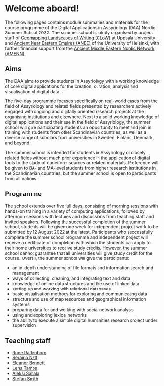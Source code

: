 # Welcome aboard!
The following pages contains module summaries and materials for the course programme of the Digital Applications in Assyriology (DAA) Nordic Summer School 2022. The summer school is jointly organised by project staff of [Geomapping Landscapes of Writing (GLoW)](https://www.lingfil.uu.se/research/assyriology/glow/) at Uppsala University and [Ancient Near Eastern Empires (ANEE)](https://www2.helsinki.fi/en/researchgroups/ancient-near-eastern-empires) of the University of Helsinki, with further financial support from the [Ancient Middle Eastern Nordic Network (AMENN)](https://ccrs.ku.dk/education/amenn/).


## Aims
The DAA aims to provide students in Assyriology with a working knowledge of core digital applications for the creation, curation, analysis and visualisation of digital data. 

The five-day programme focuses specifically on real-world cases from the field of Assyriology and related fields presented by researchers actively engaged with ongoing and digitally oriented research projects at the organising institutions and elsewhere. Next to a solid working knowledge of digital applications and their use in the field of Assyriology, the summer school will give participating students an opportunity to meet and join in training with students from other Scandinavian countries, as well as a diverse range of scholars from universities in Sweden, Finland, Denmark, and beyond. 

The summer school is intended for students in Assyriology or closely related fields without much prior experience in the application of digital tools to the study of cuneiform sources or related materials. Preference will be given to BA- and MA-level students from higher research institutions in the Scandinavian countries, but the summer school is open to participants from all nations.

## Programme
The school extends over five full days, consisting of morning sessions with hands-on training in a variety of computing applications, followed by afternoon sessions with lectures and discussions from teaching staff and invited speakers. Following the successful completion of the summer school, students will be given one week for independent project work to be submitted by 12 August 2022 at the latest. Participants who successfully complete the summer school programme and independent project will receive a certificate of completion with which the students can apply to their home universities to receive study credits. However, the summer school cannot guarantee that all universities will give study credit for the course. Overall, the summer school will give the participants:

* an in-depth understanding of file formats and information search and management
* ways of collecting, cleaning, and integrating text and data
* knowledge of online data structures and the use of linked data
* setting up and working with relational databases
* basic visualisation methods for exploring and communicating data
* structure and use of map resources and geographical information systems
* preparing data for and working with social network analysis
* using and exploring lexical networks
* the ability to execute a simple digital humanities research project under supervision

## Teaching staff
* [Rune Rattenborg](https://katalog.uu.se/profile/?id=N18-1120)
* [Seraina Nett](https://katalog.uu.se/profile/?id=N17-2334)
* [Eleanor Bennett]()
* [Lena Tambs](https://www2.helsinki.fi/en/people/people-finder/lena-tambs-9428671)
* [Aleksi Sahala](https://www2.helsinki.fi/en/people/people-finder/aleksi-sahala-9113715)
* [Stefan Smith](https://www2.helsinki.fi/en/people/people-finder/stefan-smith-9439288)



